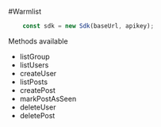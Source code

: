 #Warmlist
```javascript
    const sdk = new Sdk(baseUrl, apikey);
```

Methods available

- listGroup
- listUsers
- createUser
- listPosts
- createPost
- markPostAsSeen
- deleteUser
- deletePost
